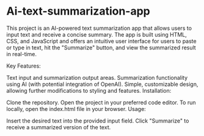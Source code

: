 # Ai-text-summarization-app
This project is an AI-powered text summarization app that allows users to input text and receive a concise summary. The app is built using HTML, CSS, and JavaScript and offers an intuitive user interface for users to paste or type in text, hit the "Summarize" button, and view the summarized result in real-time.

Key Features:

Text input and summarization output areas.
Summarization functionality using AI (with potential integration of OpenAI).
Simple, customizable design, allowing further modifications to styling and features.
Installation:

Clone the repository.
Open the project in your preferred code editor.
To run locally, open the index.html file in your browser.
Usage:

Insert the desired text into the provided input field.
Click "Summarize" to receive a summarized version of the text.
